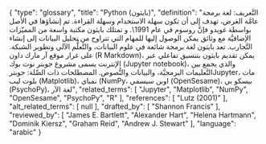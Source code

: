 {
    "type": "glossary",
    "title": "Python (بايثون)",
    "definition": "التَّعريف: لغة برمجة عامَّة الغرض، تهدف إلى أن تكون سهلة الاستخدام وسهلة القراءة.  تم إنشاؤها في الأصل بواسطة غويدو فإنَّ روسوم في عام 1991\\. و تمتلك بايثون مكتبة واسعة من المميّزات الإضافيَّة مع وثائق يمكن الوصول إليها للمهام التي تتراوح من تحليل البيانات إلى إنشاء التَّجارب. تعد بايثون لغة برمجة شائعة في علوم البيانات، والتَّعلُّم الآلي وتطوير الشبكة. على غرار موقع آر مارك داون (R Markdown)، يمكن تقديم بايثون بتنسيق تفاعلي عبر الإنترنت يسمى مشروع جوبتر نوت بوك (Jupyter notebook)، والذي يجمع بين التَّعليمات البرمجيَّة، والبيانات والنُّصوص.  المصطلحات ذات الصِّلة: جوبترJupyter، مات بلوت ليب (Matplotlib)،  نمباي (NumPy، اوبن سيسمي (OpenSesame)، بيسكو بي (PsychoPy)، لغة الآر",
    "related_terms": [
        "Jupyter",
        "Matplotlib",
        "NumPy",
        "OpenSesame",
        "PsychoPy",
        "R"
    ],
    "references": [
        "Lutz (2001)"
    ],
    "alt_related_terms": [
        null
    ],
    "drafted_by": [
        "Shannon Francis"
    ],
    "reviewed_by": [
        "James E. Bartlett",
        "Alexander Hart",
        "Helena Hartmann",
        "Dominik Kiersz",
        "Graham Reid",
        "Andrew J. Stewart"
    ],
    "language": "arabic"
}
